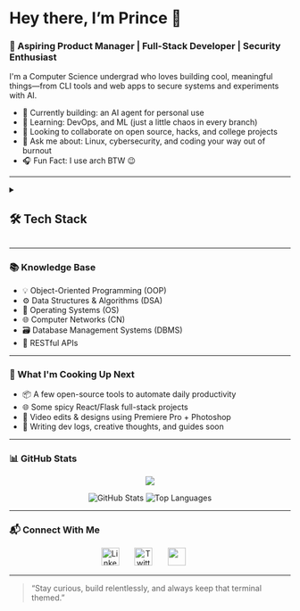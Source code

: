 # Hey there, I’m Prince 👋

### 🚀 Aspiring Product Manager | Full-Stack Developer | Security Enthusiast

I'm a Computer Science undergrad who loves building cool, meaningful things—from CLI tools and web apps to secure systems and experiments with AI.

- 🔭 Currently building: an AI agent for personal use
- 🌱 Learning: DevOps, and ML (just a little chaos in every branch)
- 👯 Looking to collaborate on open source, hacks, and college projects
- 💬 Ask me about: Linux, cybersecurity, and coding your way out of burnout
- 🎧 Fun Fact: I use arch BTW 😉

---

<details>
  <summary><h2>🛠️ Tech Stack</h2></summary>

  <!-- Inspired by badge styling, all links/logos customized manually -->

  <h3>👨‍💻 Programming & Markup Languages</h3>
  <p>
    <img alt="Python" src="https://img.shields.io/badge/Python-14354C.svg?logo=python&logoColor=white" />
    <img alt="C" src="https://img.shields.io/badge/C-00599C.svg?logo=c&logoColor=white" />
    <img alt="C++" src="https://img.shields.io/badge/C++-004482.svg?logo=cplusplus&logoColor=white" />
    <img alt="TypeScript" src="https://img.shields.io/badge/TypeScript-3178C6.svg?logo=typescript&logoColor=white" />
    <img alt="SQL" src="https://img.shields.io/badge/SQL-4479A1.svg?logo=postgresql&logoColor=white" />
    <img alt="HTML" src="https://img.shields.io/badge/HTML-E34F26.svg?logo=html5&logoColor=white" />
    <img alt="CSS" src="https://img.shields.io/badge/CSS-1572B6.svg?logo=css3&logoColor=white" />
    <img alt="PHP" src="https://img.shields.io/badge/PHP-777BB4.svg?logo=php&logoColor=white" />
  </p>

  <h3>🧰 Frameworks & Libraries</h3>
  <p>
    <img alt="React" src="https://img.shields.io/badge/React-20232A.svg?logo=react&logoColor=61DAFB" />
    <img alt="Node.js" src="https://img.shields.io/badge/Node.js-339933.svg?logo=nodedotjs&logoColor=white" />
    <img alt="Express.js" src="https://img.shields.io/badge/Express.js-000000.svg?logo=express&logoColor=white" />
    <img alt="Tailwind CSS" src="https://img.shields.io/badge/Tailwind_CSS-06B6D4.svg?logo=tailwindcss&logoColor=white" />
    <img alt="Bootstrap" src="https://img.shields.io/badge/Bootstrap-7952B3.svg?logo=bootstrap&logoColor=white" />
    <img alt="Pandas" src="https://img.shields.io/badge/Pandas-150458.svg?logo=pandas&logoColor=white" />
    <img alt="NumPy" src="https://img.shields.io/badge/NumPy-013243.svg?logo=numpy&logoColor=white" />
    <img alt="scikit-learn" src="https://img.shields.io/badge/scikit--learn-F7931E.svg?logo=scikit-learn&logoColor=white" />
    <img alt="Matplotlib" src="https://img.shields.io/badge/Matplotlib-11557C.svg?logo=matplotlib&logoColor=white" />
    <img alt="Seaborn" src="https://img.shields.io/badge/Seaborn-378BBA.svg?logo=seaborn&logoColor=white" />
    <img alt="Streamlit" src="https://img.shields.io/badge/Streamlit-FF4B4B.svg?logo=streamlit&logoColor=white" />
    <img alt="Flask" src="https://img.shields.io/badge/Flask-000000.svg?logo=flask&logoColor=white" />
    <img alt="FastAPI" src="https://img.shields.io/badge/FastAPI-009688.svg?logo=fastapi&logoColor=white" />
    <img alt="TensorFlow" src="https://img.shields.io/badge/TensorFlow-FF6F00.svg?logo=tensorflow&logoColor=white" />
    <img alt="PyTorch" src="https://img.shields.io/badge/PyTorch-EE4C2C.svg?logo=pytorch&logoColor=white" />
  </p>

  <h3>🗄️ Databases & Cloud Hosting</h3>
  <p>
    <img alt="PostgreSQL" src="https://img.shields.io/badge/PostgreSQL-336791.svg?logo=postgresql&logoColor=white" />
    <img alt="MongoDB" src="https://img.shields.io/badge/MongoDB-47A248.svg?logo=mongodb&logoColor=white" />
    <img alt="SQLite" src="https://img.shields.io/badge/SQLite-003B57.svg?logo=sqlite&logoColor=white" />
    <img alt="Docker" src="https://img.shields.io/badge/Docker-2496ED.svg?logo=docker&logoColor=white" />
    <img alt="Vercel" src="https://img.shields.io/badge/VERCEL-000000.svg?logo=vercel&logoColor=white" />
  </p>

  <h3>🧪 Tools, IDEs & Platforms</h3>
  <p>
    <img alt="Git" src="https://img.shields.io/badge/Git-F05032.svg?logo=git&logoColor=white" />
    <img alt="GitHub" src="https://img.shields.io/badge/GitHub-181717.svg?logo=github&logoColor=white" />
    <img alt="VS Code" src="https://img.shields.io/badge/VS_Code-007ACC.svg?logo=visual-studio-code&logoColor=white" />
    <img alt="Postman" src="https://img.shields.io/badge/Postman-FF6C37.svg?logo=postman&logoColor=white" />
    <img alt="Linux" src="https://img.shields.io/badge/Linux-FCC624.svg?logo=linux&logoColor=black" />
    <img alt="Bash" src="https://img.shields.io/badge/Bash-4EAA25.svg?logo=gnubash&logoColor=white" />
    <img alt="Excel" src="https://img.shields.io/badge/Excel-217346.svg?logo=microsoft-excel&logoColor=white" />
  </p>

  
  <h3>🎨 Creative & Visual Tools</h3>
  <p>
    <img src="https://img.shields.io/badge/Adobe%20Photoshop-31A8FF?logo=adobephotoshop&logoColor=white" />
    <img alt="Premiere Pro" src="https://img.shields.io/badge/PREMIERE%20PRO-9999FF.svg?logo=Adobe-Premiere-Pro&logoColor=white" />
    <img alt="After Effects" src="https://img.shields.io/badge/AFTER%20EFFECTS-9999FF.svg?logo=Adobe-After-Effects&logoColor=white" />
    <img alt="Audacity" src="https://img.shields.io/badge/AUDACITY-0000CC.svg?logo=audacity&logoColor=white" />
    <img alt="Figma" src="https://img.shields.io/badge/FIGMA-F24E1E.svg?logo=figma&logoColor=white" />
    <img alt="Canva" src="https://img.shields.io/badge/CANVA-00C4CC.svg?logo=canva&logoColor=white" />
    <img alt="Photopea" src="https://img.shields.io/badge/PHOTOPEA-18A497.svg?logo=photopea&logoColor=white" />
    <img alt="OBS Studio" src="https://img.shields.io/badge/OBS%20STUDIO-302E31.svg?logo=obs-studio&logoColor=white" />
  </p>
</details>

---

### 📚 Knowledge Base
- 💡 Object-Oriented Programming (OOP)  
- ⚙️ Data Structures & Algorithms (DSA)  
- 🧵 Operating Systems (OS)  
- 🌐 Computer Networks (CN)  
- 🗃️ Database Management Systems (DBMS)  
- 🧩 RESTful APIs  

---

### 🚀 What I'm Cooking Up Next

- 📦 A few open-source tools to automate daily productivity
- 🌐 Some spicy React/Flask full-stack projects
- 🎥 Video edits & designs using Premiere Pro + Photoshop
- 💭 Writing dev logs, creative thoughts, and guides soon

---

### 📊 GitHub Stats

  <p align="center"> <img src="https://streak-stats.demolab.com?user=Prince1Github&theme=tokyonight&hide_border=true&date_format=j%20M%5B%20Y%5D" /> </p>
<p align="center">
  
  <img src="https://github-readme-stats.vercel.app/api?username=Prince1Github&show_icons=true&theme=tokyonight&hide_border=true" alt="GitHub Stats" />
  <img src="https://github-readme-stats.vercel.app/api/top-langs/?username=Prince1Github&layout=compact&theme=tokyonight&hide_border=true" alt="Top Languages" />
  
</p>


---

### 📬 Connect With Me

<p align="center">
  <a href="https://www.linkedin.com/in/prince-lenka/"><img width="32px" alt="LinkedIn" title="LinkedIn" src="https://i.imgur.com/yRpa1dQ.png"/></a>
  &#8287;&#8287;&#8287;&#8287;&#8287;
  <a href="https://twitter.com/princeL505"><img width="32px" alt="Twitter" title="Twitter" src="https://i.imgur.com/AixJgnm.png"/></a>
  &#8287;&#8287;&#8287;&#8287;&#8287;
  <a href="https://discord.gg/742039657738666083" alt="Discord" title="Dev Pro Tips Discord Server"><img width="32px" src="https://i.imgur.com/OViZO8J.png"/></a>
  &#8287;&#8287;&#8287;&#8287;&#8287;

---

> “Stay curious, build relentlessly, and always keep that terminal themed.”
